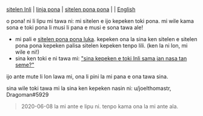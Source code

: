 [sitelen Inli](https://joelthomastr.github.io/tokipona) | [<span class="lp">linja pona</span>](https://joelthomastr.github.io/tokipona/READMElp) | [<span class="spp">sitelen pona pona</span>](https://joelthomastr.github.io/tokipona/READMEspp) | [<i class="twa twa-framed-picture"></i><i class="twa twa-red-heart"></i>](https://joelthomastr.github.io/tokipona/READMEse) | [English](https://joelthomastr.github.io/tokipona/READMEen)

<span class="spp">o pona! ni li lipu mi tawa ni: mi sitelen e ijo kepeken toki pona. mi wile kama sona e toki pona li musi li pana e musi e sona tawa ale!</span>

- <span class="spp">mi pali e</span> [<span class="spp">sitelen pona pona luka</span>](https://joelthomastr.github.io/tokipona/sitelen-pona-pona-luka_spp). <span class="spp">kepeken ona la sina ken sitelen e sitelen pona pona kepeken palisa sitelen kepeken tenpo lili.</span> (<span class="spp">ken la ni lon, mi wile e ni!</span>)
- <span class="spp">sina ken toki e ni tawa mi:</span> [<span class="spp">"sina kepeken e toki Inli sama jan nasa tan seme?"</span>](https://joelthomastr.github.io/tokipona/kepeken-pi-toki-inli_spp)

<span class="spp">ijo ante mute li lon lawa mi, ona li pini la mi pana e ona tawa sina.</span>

<span class="spp">sina wile toki tawa mi la sina ken kepeken nasin ni:</span>
u/joelthomastr, Dragoman#5929

> 2020-06-08 <span class="spp">la mi ante e lipu ni. tenpo kama ona la mi ante ala.</span>
